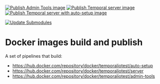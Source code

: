 [![Publish Admin Tools image](https://github.com/temporalio/docker-builds/actions/workflows/docker-admin-tools.yml/badge.svg)](https://github.com/temporalio/docker-builds/actions/workflows/docker-admin-tools.yml)
[![Publish Temporal server image](https://github.com/temporalio/docker-builds/actions/workflows/docker-server.yml/badge.svg)](https://github.com/temporalio/docker-builds/actions/workflows/docker-server.yml)
[![Publish Temporal server with auto-setup image](https://github.com/temporalio/docker-builds/actions/workflows/docker-auto-setup.yml/badge.svg)](https://github.com/temporalio/docker-builds/actions/workflows/docker-auto-setup.yml)

[![Update Submodules](https://github.com/temporalio/docker-builds/actions/workflows/update-submodules.yml/badge.svg)](https://github.com/temporalio/docker-builds/actions/workflows/update-submodules.yml)

# Docker images build and publish

A set of pipelines that build:

- https://hub.docker.com/repository/docker/temporaliotest/auto-setup
- https://hub.docker.com/repository/docker/temporaliotest/server
- https://hub.docker.com/repository/docker/temporaliotest/admin-tools
